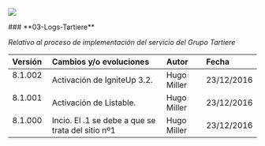 <p align="left">
<img src="https://s28.postimg.org/ux8l1tv6l/imagengit.png">
</p>
### **03-Logs-Tartiere**

_Relativo al proceso de implementación del servicio del Grupo Tartiere_






| Versión |Cambios y/o evoluciones |Autor|Fecha|
|:------------- |:---------------|:---------------|:---------------
| 8.1.002    | Activación de IgniteUp 3.2.|Hugo Miller|23/12/2016|
| 8.1.001    | Activación de Listable.|Hugo Miller|23/12/2016|
| 8.1.000    | Incio. El .1 se debe a que se trata del sitio nº1|Hugo Miller|23/12/2016|
